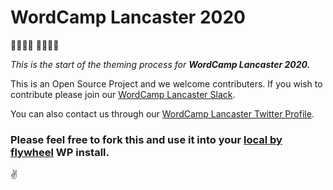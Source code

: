 # WordCamp Lancaster 2020

👨‍💻👩‍💻
🎉🎉🎉🎉

_This is the start of the theming process for_ **_WordCamp Lancaster 2020._**

This is an Open Source Project and we welcome contributers. If you wish to contribute please join our [WordCamp Lancaster Slack](https://join.slack.com/t/wclancaster/shared_invite/enQtNTc1NjMxMjQ4MTY2LTlkY2JlMjFkNzdjNDcyMDRkMTZmYWU4MDIwMDhkOTJhZWFkMWU0NzEzNmY3ZGU4MzhmMDlhYjA4MmQ1MWU0ZmM).

You can also contact us through our [WordCamp Lancaster Twitter Profile]([twitter.com](https://twitter.com/WordCampLanc?s=17)).

### Please feel free to fork this and use it into your [local by flywheel](https://localbyflywheel.com/) WP install.

✌️
